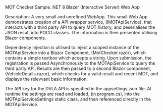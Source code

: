 MOT Checker Sample.
NET 8 Blazer (Interactive Server) Web App

Description:
A very small and unrefined WebApp. 
This small Web App demonstrates creation of a API wrapper service, (IMOTApiService), that interacts with a third party API to query MOT history, and deserialises the JSON result into POCO classes.
The information is then presented utilising Blazor components.

Dependency Injection is utilised to inject a scoped instance of the MOTApiService into a Blazor Component, (MotChecker.razor), which contains a simple textbox which accepts a string. Upon submission, the registration is passed Asynchronously to the MOTApiService to query the third party API. Results are then passed to a second Blazor component, (VehicleDetails.razor), which checks for a valid result and recent MOT, and displays the relevvant basic information.

The API key for the DVLA API is specified in the appsettings.json file. At runtime the settings are read and loaded, (in program.cs), into the MOTApiServiceSettings static class, and then referenced directly in the MOTApiService.
